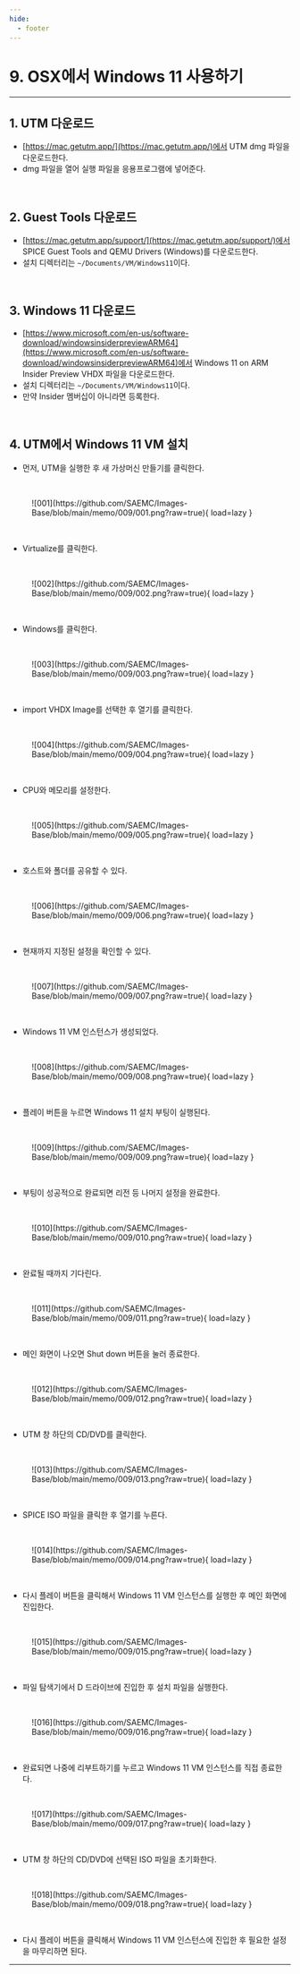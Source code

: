 ```yaml
---
hide:
  - footer
---
```


# 9. OSX에서 Windows 11 사용하기

---

## 1. UTM 다운로드

- [https://mac.getutm.app/](https://mac.getutm.app/)에서 UTM dmg 파일을 다운로드한다.
- dmg 파일을 열어 실행 파일을 응용프로그램에 넣어준다.

<br/>

## 2. Guest Tools 다운로드

- [https://mac.getutm.app/support/](https://mac.getutm.app/support/)에서 SPICE Guest Tools and QEMU Drivers (Windows)를 다운로드한다.
- 설치 디렉터리는 `~/Documents/VM/Windows11`이다.

<br/>

## 3. Windows 11 다운로드

- [https://www.microsoft.com/en-us/software-download/windowsinsiderpreviewARM64](https://www.microsoft.com/en-us/software-download/windowsinsiderpreviewARM64)에서 Windows 11 on ARM Insider Preview VHDX 파일을 다운로드한다.
- 설치 디렉터리는 `~/Documents/VM/Windows11`이다.
- 만약 Insider 멤버십이 아니라면 등록한다.

<br/>

## 4. UTM에서 Windows 11 VM 설치

- 먼저, UTM을 실행한 후 새 가상머신 만들기를 클릭한다.

<br/>

<figure markdown>
  ![001](https://github.com/SAEMC/Images-Base/blob/main/memo/009/001.png?raw=true){ load=lazy }
</figure>

<br/>

- Virtualize를 클릭한다.

<br/>

<figure markdown>
  ![002](https://github.com/SAEMC/Images-Base/blob/main/memo/009/002.png?raw=true){ load=lazy }
</figure>

<br/>

- Windows를 클릭한다.

<br/>

<figure markdown>
  ![003](https://github.com/SAEMC/Images-Base/blob/main/memo/009/003.png?raw=true){ load=lazy }
</figure>

<br/>

- import VHDX Image를 선택한 후 열기를 클릭한다.

<br/>

<figure markdown>
  ![004](https://github.com/SAEMC/Images-Base/blob/main/memo/009/004.png?raw=true){ load=lazy }
</figure>

<br/>

- CPU와 메모리를 설정한다.

<br/>

<figure markdown>
  ![005](https://github.com/SAEMC/Images-Base/blob/main/memo/009/005.png?raw=true){ load=lazy }
</figure>

<br/>

- 호스트와 폴더를 공유할 수 있다.

<br/>

<figure markdown>
  ![006](https://github.com/SAEMC/Images-Base/blob/main/memo/009/006.png?raw=true){ load=lazy }
</figure>

<br/>

- 현재까지 지정된 설정을 확인할 수 있다.

<br/>

<figure markdown>
  ![007](https://github.com/SAEMC/Images-Base/blob/main/memo/009/007.png?raw=true){ load=lazy }
</figure>

<br/>

- Windows 11 VM 인스턴스가 생성되었다.

<br/>

<figure markdown>
  ![008](https://github.com/SAEMC/Images-Base/blob/main/memo/009/008.png?raw=true){ load=lazy }
</figure>

<br/>

- 플레이 버튼을 누르면 Windows 11 설치 부팅이 실행된다.

<br/>

<figure markdown>
  ![009](https://github.com/SAEMC/Images-Base/blob/main/memo/009/009.png?raw=true){ load=lazy }
</figure>

<br/>

- 부팅이 성공적으로 완료되면 리전 등 나머지 설정을 완료한다.

<br/>

<figure markdown>
  ![010](https://github.com/SAEMC/Images-Base/blob/main/memo/009/010.png?raw=true){ load=lazy }
</figure>

<br/>

- 완료될 때까지 기다린다.

<br/>

<figure markdown>
  ![011](https://github.com/SAEMC/Images-Base/blob/main/memo/009/011.png?raw=true){ load=lazy }
</figure>

<br/>

- 메인 화면이 나오면 Shut down 버튼을 눌러 종료한다.

<br/>

<figure markdown>
  ![012](https://github.com/SAEMC/Images-Base/blob/main/memo/009/012.png?raw=true){ load=lazy }
</figure>

<br/>

- UTM 창 하단의 CD/DVD를 클릭한다.

<br/>

<figure markdown>
  ![013](https://github.com/SAEMC/Images-Base/blob/main/memo/009/013.png?raw=true){ load=lazy }
</figure>

<br/>

- SPICE ISO 파일을 클릭한 후 열기를 누른다.

<br/>

<figure markdown>
  ![014](https://github.com/SAEMC/Images-Base/blob/main/memo/009/014.png?raw=true){ load=lazy }
</figure>

<br/>

- 다시 플레이 버튼을 클릭해서 Windows 11 VM 인스턴스를 실행한 후 메인 화면에 진입한다.

<br/>

<figure markdown>
  ![015](https://github.com/SAEMC/Images-Base/blob/main/memo/009/015.png?raw=true){ load=lazy }
</figure>

<br/>

- 파일 탐색기에서 D 드라이브에 진입한 후 설치 파일을 실행한다.

<br/>

<figure markdown>
  ![016](https://github.com/SAEMC/Images-Base/blob/main/memo/009/016.png?raw=true){ load=lazy }
</figure>

<br/>

- 완료되면 나중에 리부트하기를 누르고 Windows 11 VM 인스턴스를 직접 종료한다.

<br/>

<figure markdown>
  ![017](https://github.com/SAEMC/Images-Base/blob/main/memo/009/017.png?raw=true){ load=lazy }
</figure>

<br/>

- UTM 창 하단의 CD/DVD에 선택된 ISO 파일을 초기화한다.

<br/>

<figure markdown>
  ![018](https://github.com/SAEMC/Images-Base/blob/main/memo/009/018.png?raw=true){ load=lazy }
</figure>

<br/>

- 다시 플레이 버튼을 클릭해서 Windows 11 VM 인스턴스에 진입한 후 필요한 설정을 마무리하면 된다.

---
